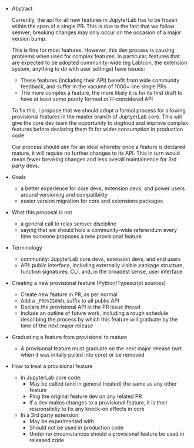 - Abstract

  Currently, the api for all new features in JupyterLab has to be frozen within the span of a single PR. This is due to the fact that we follow semver; breaking changes may only occur on the occasion of a major version bump.

  This is fine for most features. However, this dev process is causing problems when used for complex features. In particular, features that are expected to be adopted community-wide (eg LabIcon, the extension system, anything to do with user settings) have issues:
    - These features (including their API) benefit from wide community feedback, and suffer in the vacumn of 1000+ line single PRs
    - The more complex a feature, the more likely it is for its first draft to have at least some poorly formed or ill-considered API

  To fix this, I propose that we should adopt a formal process for allowing provisional features in the master branch of JuptyerLab core. This will give the core dev team the opportunity to dogfood and improve complex features before declaring them fit for wider consumption in production code.

  Our process should aim for an ideal whereby once a feature is declared mature, it will require no further changes to its API. This in turn would mean fewer breaking changes and less overall maintainence for 3rd party devs.

- Goals
  - a better experience for core devs, extension devs, and power users around versioning and compatibility
  - easier version migration for core and extensions packages

- What this proposal is not
  - a general call to relax semver discipline
  - saying that we should hold a community-wide referendum every time someone proposes a new provisional feature

- Terminology
  - community: JupyterLab core devs, extension devs, and end users
  - API: public interface, including externally visible package structure, function signatures, CLI, and, in the broadest sense, user interface

- Creating a new provisional feature (Python/Typescript sources)
  - Create new feature in PR, as per normal
  - Add a `_PROVISONAL` suffix to all public API
  - Declare the provisional API in the PR issue thread
  - Include an outline of future work, including a rough schedule describing the process by which this feature will graduate by the time of the next major release

- Graduating a feature from provisional to mature
  - A provisional feature must graduate on the next major release (wrt when it was initally pulled into core) or be removed

- How to treat a provisional feature
  - In JupyterLab core code:
    - May be called (and in general treated) the same as any other feature
    - Ping the original feature dev on any related PR
    - If a dev makes changes to a provisional feature, it is their responsibiliy to fix any knock-on effects in core
  - In a 3rd party extension:
    - May be experimented with
    - Should not be used in production code
    - Under no circumstances should a provisional feature be used in released code
